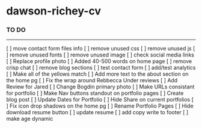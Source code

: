 # dawson-richey-cv

### TO DO
-----------------------------------
[ ] move contact form files info
[ ] remove unused css
[ ] remove unused js
[ ] remove unused fonts
[ ] remove unused image
[ ] check social media links
[ ] Replace profile photo
[ ] Added 40-500 words on home page
[ ] remove crisp chat
[ ] remove blog sections
[ ] test contact form
[ ] add/test analytics
[ ] Make all of the yellows match
[ ] Add more text to the about section on the home pg
[ ] Fix the wrap around Rebbecca Under reviews
[ ] Add Review for Jared
[ ] Change Bogdin primary photo
[ ] Make URLs consistant for portfolio
[ ] Make Nav buttons standout on portfolio pages
[ ] Create blog post
[ ] Update Dates for Portfolio
[ ] Hide Share on current portfolios
[ ] Fix icon drop shadows on the home pg
[ ] Rename Portfolio Pages
[ ] Hide download resume button
[ ] update resume
[ ] add copy write to footer
[ ] make age dynamic